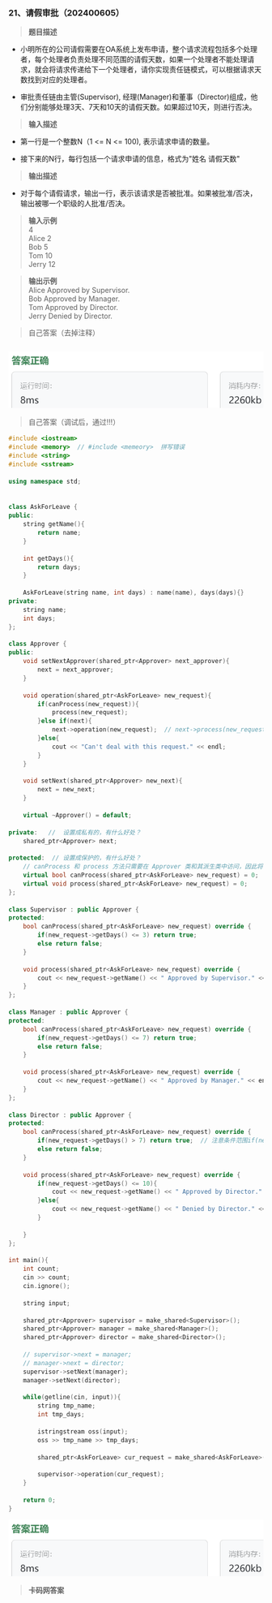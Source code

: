 ### 21、请假审批（202400605）
>**题目描述**  
- 小明所在的公司请假需要在OA系统上发布申请，整个请求流程包括多个处理者，每个处理者负责处理不同范围的请假天数，如果一个处理者不能处理请求，就会将请求传递给下一个处理者，请你实现责任链模式，可以根据请求天数找到对应的处理者。

- 审批责任链由主管(Supervisor), 经理(Manager)和董事（Director)组成，他们分别能够处理3天、7天和10天的请假天数。如果超过10天，则进行否决。

>**输入描述**  
- 第一行是一个整数N（1 <= N <= 100), 表示请求申请的数量。

- 接下来的N行，每行包括一个请求申请的信息，格式为"姓名 请假天数"

>**输出描述**  
- 对于每个请假请求，输出一行，表示该请求是否被批准。如果被批准/否决，输出被哪一个职级的人批准/否决。

>**输入示例**  
4  
Alice 2  
Bob 5  
Tom 10  
Jerry 12     
  
>**输出示例**  
Alice Approved by Supervisor.  
Bob Approved by Manager.  
Tom Approved by Director.  
Jerry Denied by Director.   


>自己答案（去掉注释）
```C++


```
![alt text](image.png)


>自己答案（调试后，通过!!!）
```C++
#include <iostream>
#include <memory>  // #include <memeory>  拼写错误
#include <string>
#include <sstream>

using namespace std;


class AskForLeave {
public:
    string getName(){
        return name;
    }
    
    int getDays(){
        return days;
    }
    
    AskForLeave(string name, int days) : name(name), days(days){}
private:
    string name;
    int days;
};

class Approver {
public:
    void setNextApprover(shared_ptr<Approver> next_approver){
        next = next_approver;
    }
    
    void operation(shared_ptr<AskForLeave> new_request){
        if(canProcess(new_request)){
            process(new_request);
        }else if(next){
            next->operation(new_request);  // next->process(new_request);
        }else{
            cout << "Can't deal with this request." << endl;
        }
    }
    
    void setNext(shared_ptr<Approver> new_next){
        next = new_next;
    }
    
    virtual ~Approver() = default;
    
private:   //  设置成私有的，有什么好处？
    shared_ptr<Approver> next;

protected:  // 设置成保护的，有什么好处？
    // canProcess 和 process 方法只需要在 Approver 类和其派生类中访问，因此将它们设为 protected，可以隐藏实现细节，不对外暴露这些方法，增强类的封装性
    virtual bool canProcess(shared_ptr<AskForLeave> new_request) = 0;
    virtual void process(shared_ptr<AskForLeave> new_request) = 0;
};

class Supervisor : public Approver {
protected:
    bool canProcess(shared_ptr<AskForLeave> new_request) override {
        if(new_request->getDays() <= 3) return true;
        else return false;
    }
    
    void process(shared_ptr<AskForLeave> new_request) override {
        cout << new_request->getName() << " Approved by Supervisor." << endl;
    }
};

class Manager : public Approver {
protected:
    bool canProcess(shared_ptr<AskForLeave> new_request) override {
        if(new_request->getDays() <= 7) return true;
        else return false;
    }
    
    void process(shared_ptr<AskForLeave> new_request) override {
        cout << new_request->getName() << " Approved by Manager." << endl;
    }
};

class Director : public Approver {
protected:
    bool canProcess(shared_ptr<AskForLeave> new_request) override {
        if(new_request->getDays() > 7) return true;  // 注意条件范围if(new_request->getDays() >= 10) return true;
        else return false;
    }
    
    void process(shared_ptr<AskForLeave> new_request) override {
        if(new_request->getDays() <= 10){    
            cout << new_request->getName() << " Approved by Director." << endl;  // 注意题目要求，大于10要Denied，而不是不处理
        }else{
            cout << new_request->getName() << " Denied by Director." << endl;  // 注意题目要求，大于10要Denied，而不是不处理
        }
        
    }
};

int main(){
    int count;
    cin >> count;
    cin.ignore();
    
    string input;
    
    shared_ptr<Approver> supervisor = make_shared<Supervisor>();
    shared_ptr<Approver> manager = make_shared<Manager>();
    shared_ptr<Approver> director = make_shared<Director>();
    
    // supervisor->next = manager;
    // manager->next = director;
    supervisor->setNext(manager);
    manager->setNext(director);
    
    while(getline(cin, input)){
        string tmp_name;
        int tmp_days;
        
        istringstream oss(input);
        oss >> tmp_name >> tmp_days;
        
        shared_ptr<AskForLeave> cur_request = make_shared<AskForLeave>(tmp_name, tmp_days);
        
        supervisor->operation(cur_request);
    }
    
    return 0;
}
```
![alt text](77860f2d2bce83cdf5822e7d32cefab.png)



> **卡码网答案**
```C++

```